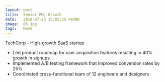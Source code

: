 ```yaml
---
layout: post
title:  Senior PM, Growth
date:   2018-07-23 15:01:35 +0300
image:  05.jpg
tags:   Home
---
```

TechCorp - High-growth SaaS startup

- Led product roadmap for user acquisition features resulting in 40% growth in signups
- Implemented A/B testing framework that improved conversion rates by 25%
- Coordinated cross-functional team of 12 engineers and designers